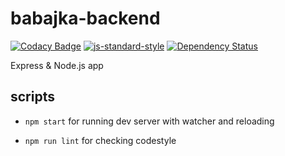 # babajka-backend
[![Codacy Badge](https://api.codacy.com/project/badge/Grade/294748aee4a74780aa909da24108a972)](https://www.codacy.com/app/Drapegnik/babajka-backend?utm_source=github.com&amp;utm_medium=referral&amp;utm_content=babajka/babajka-backend&amp;utm_campaign=Badge_Grade)
[![js-standard-style](https://img.shields.io/badge/code%20style-standard-brightgreen.svg)](http://standardjs.com)
[![Dependency Status](https://www.versioneye.com/user/projects/5958fad5368b0800734a43f0/badge.svg?style=flat-square)](https://www.versioneye.com/user/projects/5958fad5368b0800734a43f0)

Express &amp; Node.js app

## scripts

* `npm start` for running dev server with watcher and reloading

* `npm run lint` for checking codestyle
